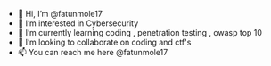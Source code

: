 - 👋 Hi, I’m @fatunmole17
- 👀 I’m interested in Cybersecurity
- 🌱 I’m currently learning coding , penetration testing , owasp top 10
- 💞️ I’m looking to collaborate on coding and ctf's
- 📫 You can reach me here @fatunmole17

<!---
fatunmole17/fatunmole17 is a ✨ special ✨ repository because its `README.md` (this file) appears on your GitHub profile.
You can click the Preview link to take a look at your changes.
--->
